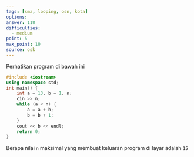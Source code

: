 ```yaml
---
tags: [sma, looping, osn, kota]
options: 
answer: 118
difficulties:
  - medium
point: 5
max_point: 10
source: osk
---
```


Perhatikan program di bawah ini

```cpp
#include <iostream>
using namespace std;
int main() {
    int a = 13, b = 1, n;
    cin >> n;
    while (a < n) {
        a = a + b;
        b = b + 1;
    }
    cout << b << endl;
    return 0;
}
```

Berapa nilai `n` maksimal yang membuat keluaran program di layar adalah `15`
